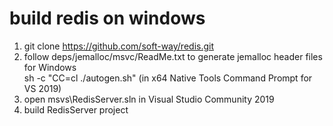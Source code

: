 # build redis on windows                                                      
                                                                              
1. git clone https://github.com/soft-way/redis.git                            
2. follow deps/jemalloc/msvc/ReadMe.txt to generate jemalloc header files for Windows            
   sh -c "CC=cl ./autogen.sh" (in x64 Native Tools Command Prompt for VS 2019)
3. open msvs\RedisServer.sln in Visual Studio Community 2019                  
4. build RedisServer project
